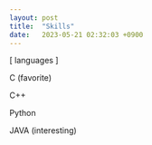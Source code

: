 ```yaml
---
layout: post
title:  "Skills"
date:   2023-05-21 02:32:03 +0900
---
```

[ languages ]

C (favorite)

C++

Python

JAVA (interesting)
